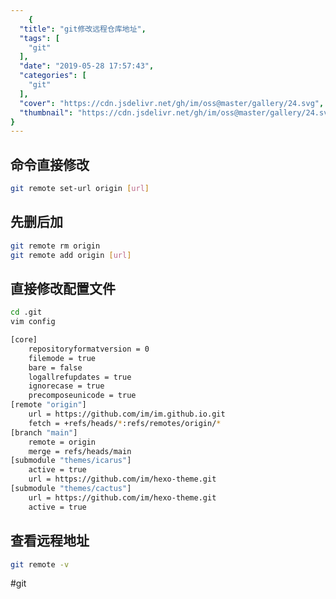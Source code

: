 ```yaml
---
    {
  "title": "git修改远程仓库地址",
  "tags": [
    "git"
  ],
  "date": "2019-05-28 17:57:43",
  "categories": [
    "git"
  ],
  "cover": "https://cdn.jsdelivr.net/gh/im/oss@master/gallery/24.svg",
  "thumbnail": "https://cdn.jsdelivr.net/gh/im/oss@master/gallery/24.svg"
}
---
```

    
## 命令直接修改

```bash
git remote set-url origin [url]
```

## 先删后加

```bash
git remote rm origin
git remote add origin [url]
```
<!--more-->
## 直接修改配置文件

```bash
cd .git
vim config
```

```bash
[core]
    repositoryformatversion = 0
    filemode = true
    bare = false
    logallrefupdates = true
    ignorecase = true
    precomposeunicode = true
[remote "origin"]
    url = https://github.com/im/im.github.io.git
    fetch = +refs/heads/*:refs/remotes/origin/*
[branch "main"]
    remote = origin
    merge = refs/heads/main
[submodule "themes/icarus"]
    active = true
    url = https://github.com/im/hexo-theme.git
[submodule "themes/cactus"]
    url = https://github.com/im/hexo-theme.git
    active = true
```

## 查看远程地址

```bash
git remote -v
```

#git
